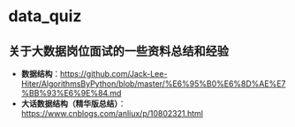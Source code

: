 # data_quiz
## 关于大数据岗位面试的一些资料总结和经验

* **数据结构**：https://github.com/Jack-Lee-Hiter/AlgorithmsByPython/blob/master/%E6%95%B0%E6%8D%AE%E7%BB%93%E6%9E%84.md
* **大话数据结构（精华版总结）**：https://www.cnblogs.com/anliux/p/10802321.html
